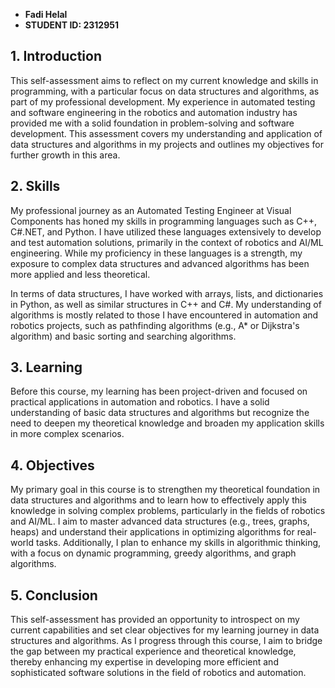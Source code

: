 * **Fadi Helal**  
* **STUDENT ID: 2312951**
 
## 1. Introduction

This self-assessment aims to reflect on my current knowledge and skills in programming, with a particular focus on data structures and algorithms, as part of my professional development. My experience in automated testing and software engineering in the robotics and automation industry has provided me with a solid foundation in problem-solving and software development. This assessment covers my understanding and application of data structures and algorithms in my projects and outlines my objectives for further growth in this area.

## 2. Skills

My professional journey as an Automated Testing Engineer at Visual Components has honed my skills in programming languages such as C++, C#.NET, and Python. I have utilized these languages extensively to develop and test automation solutions, primarily in the context of robotics and AI/ML engineering. While my proficiency in these languages is a strength, my exposure to complex data structures and advanced algorithms has been more applied and less theoretical.

In terms of data structures, I have worked with arrays, lists, and dictionaries in Python, as well as similar structures in C++ and C#. My understanding of algorithms is mostly related to those I have encountered in automation and robotics projects, such as pathfinding algorithms (e.g., A* or Dijkstra's algorithm) and basic sorting and searching algorithms.

## 3. Learning

Before this course, my learning has been project-driven and focused on practical applications in automation and robotics. I have a solid understanding of basic data structures and algorithms but recognize the need to deepen my theoretical knowledge and broaden my application skills in more complex scenarios.

## 4. Objectives

My primary goal in this course is to strengthen my theoretical foundation in data structures and algorithms and to learn how to effectively apply this knowledge in solving complex problems, particularly in the fields of robotics and AI/ML. I aim to master advanced data structures (e.g., trees, graphs, heaps) and understand their applications in optimizing algorithms for real-world tasks. Additionally, I plan to enhance my skills in algorithmic thinking, with a focus on dynamic programming, greedy algorithms, and graph algorithms.

## 5. Conclusion

This self-assessment has provided an opportunity to introspect on my current capabilities and set clear objectives for my learning journey in data structures and algorithms. As I progress through this course, I aim to bridge the gap between my practical experience and theoretical knowledge, thereby enhancing my expertise in developing more efficient and sophisticated software solutions in the field of robotics and automation.

